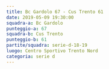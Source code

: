 ```yaml
---
title: Bc Gardolo 67 - Cus Trento 61
date: 2019-05-09 19:30:00
squadra-a: Bc Gardolo
punteggio-a: 67
squadra-b: Cus Trento
punteggio-b: 61
partite/squadra: serie-d-18-19
luogo: Centro Sportivo Trento Nord
categoria: serie d
---
```

